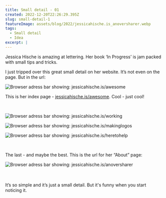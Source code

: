 ```yaml
---
title: Small detail - 01
created: 2022-12-20T22:26:29.395Z
slug: small-detail-1
featureImage: assets/blog/2022/jessicahische.is_anoversharer.webp
tags:
  - Small detail
  - Idea
excerpt: | 
---
```


Jessica Hische is amazing at lettering. Her book ‘In Progress’ is jam packed with small tips and tricks. 

I just tripped over this great small detail on her website. It’s not even on the page. But in the url:

![Browser adress bar showing: jessicahische.is/awesome](/assets/blog/2022/jessicahische.is_awesome.webp)

This is her index page - [jessicahische.is/awesome](https://www.jessicahische.is/awesome). Cool - just cool!

<br/>

![Browser adress bar showing: jessicahische.is/working](/assets/blog/2022/jessicahische.is_working.webp)

![Browser adress bar showing: jessicahische.is/makinglogos](/assets/blog/2022/jessicahische.is_makinglogos.webp)

![Browser adress bar showing: jessicahische.is/heretohelp](/assets/blog/2022/jessicahische.is_heretohelp.webp)

<br/>

The last - and maybe the best. This is the url for her “About” page:

![Browser adress bar showing: jessicahische.is/anoversharer](/assets/blog/2022/jessicahische.is_anoversharer.webp)

<br/>
<br/>
It’s so simple and it’s just a small detail. But it's funny when you start noticing it.
